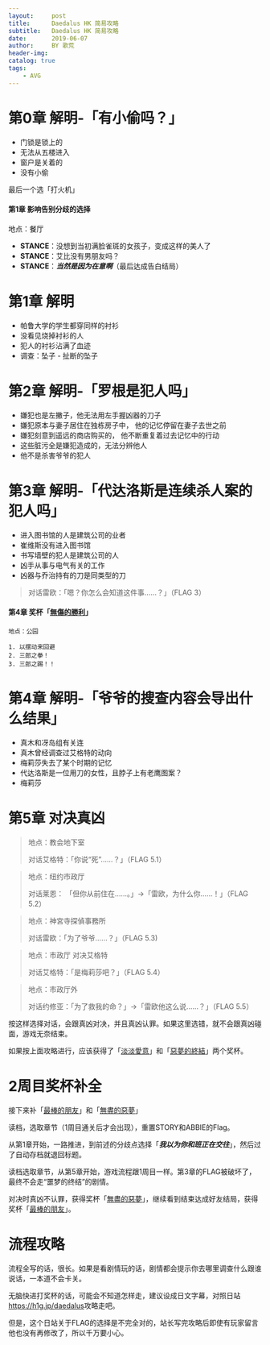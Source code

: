 ```yaml
---
layout:     post
title:      Daedalus HK 简易攻略
subtitle:   Daedalus HK 简易攻略
date:       2019-06-07
author:     BY 歌荒
header-img: 
catalog: true
tags:
    - AVG
---
```


# 第0章 解明-「有小偷吗？」

- 门锁是锁上的
- 无法从五楼进入
- 窗户是关着的
- 没有小偷

最后一个选「打火机」

#### 第1章 影响告别分歧的选择

地点：餐厅

- **STANCE**：没想到当初满脸雀斑的女孩子，变成这样的美人了
- **STANCE**：艾比没有男朋友吗？
- **STANCE**：***当然是因为在意啊***（最后达成告白结局） 

# 第1章 解明

- 帕鲁大学的学生都穿同样的衬衫
- 没看见烧掉衬衫的人
- 犯人的衬衫沾满了血迹
- 调查：坠子 - 扯断的坠子

# 第2章 解明-「罗根是犯人吗」

- 嫌犯也是左撇子，他无法用左手握凶器的刀子
- 嫌犯原本与妻子居住在独栋房子中， 他的记忆停留在妻子去世之前
- 嫌犯刻意到遥远的商店购买的， 他不断重复着过去记忆中的行动
- 这些脏污全是嫌犯造成的，无法分辨他人
- 他不是杀害爷爷的犯人

# 第3章 解明-「代达洛斯是连续杀人案的犯人吗」

- 进入图书馆的人是建筑公司的业者
- 崔维斯没有进入图书馆
- 书写墙壁的犯人是建筑公司的人
- 凶手从事与电气有关的工作
- 凶器与乔治持有的刀是同类型的刀

> 对话雷欧：「嗯？你怎么会知道这件事……？」（FLAG 3）

#### 第4章 奖杯「[無傷的勝利](https://psnine.com/trophy/16460019)」

```
地点：公园

1. 以摆动来回避 
2. 三郎之拳！ 
3. 三郎之踢！！ 
```

# 第4章 解明-「爷爷的搜查内容会导出什么结果」

- 真木和冴岛组有关连
- 真木曾经调查过艾格特的动向
- 梅莉莎失去了某个时期的记忆
- 代达洛斯是一位用刀的女性，且脖子上有老鹰图案？
- 梅莉莎

# 第5章 对决真凶

> 地点：教会地下室
>
> 对话艾格特：「你说“死”……？」（FLAG 5.1）

> 地点：纽约市政厅
>
> 对话莱恩： 「但你从前住在……。」→「雷欧，为什么你……！」（FLAG 5.2）

> 地点：神宮寺探偵事務所
>
> 对话雷欧：「为了爷爷……？」（FLAG 5.3)

> 地点：市政厅 对决艾格特
>
> 对话艾格特：「是梅莉莎吧？」（FLAG 5.4）

> 地点：市政厅外
>
> 对话约修亚：「为了救我的命？」→「雷欧他这么说……？」（FLAG 5.5）

按这样选择对话，会跟真凶对决，并且真凶认罪。如果这里选错，就不会跟真凶碰面，游戏无奈结束。

如果按上面攻略进行，应该获得了「[淡淡愛意](https://psnine.com/trophy/16460016)」和「[惡夢的終結](https://psnine.com/trophy/16460013)」两个奖杯。

# 2周目奖杯补全

接下来补「[最棒的朋友](https://psnine.com/trophy/16460017)」和「[無盡的惡夢](https://psnine.com/trophy/16460014)」

读档，选取章节（1周目通关后才会出现），重置STORY和ABBIE的Flag。

从第1章开始，一路推进，到前述的分歧点选择「***我以为你和班正在交往***」，然后过了自动存档就退回标题。

读档选取章节，从第5章开始，游戏流程跟1周目一样。第3章的FLAG被破坏了，最终不会走“噩梦的终结”的剧情。

对决时真凶不认罪，获得奖杯「[無盡的惡夢](https://psnine.com/trophy/16460014)」，继续看到结束达成好友结局，获得奖杯「[最棒的朋友](https://psnine.com/trophy/16460017)」。

# 流程攻略

流程全写的话，很长。如果是看剧情玩的话，剧情都会提示你去哪里调查什么跟谁说话，一本道不会卡关。

无脑快进打奖杯的话，可能会不知道怎样走，建议设成日文字幕，对照日站<https://h1g.jp/daedalus>攻略走吧。

但是，这个日站关于FLAG的选择是不完全对的，站长写完攻略后即使有玩家留言他也没有再修改了，所以千万要小心。